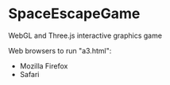 # SpaceEscapeGame
WebGL and Three.js interactive graphics game

Web browsers to run "a3.html": 
  - Mozilla Firefox
  - Safari
